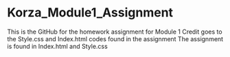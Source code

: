 # Korza_Module1_Assignment
This is the GitHub for the homework assignment for Module 1
Credit goes to the Style.css and Index.html codes found in the assignment
The assignment is found in Index.html and Style.css
